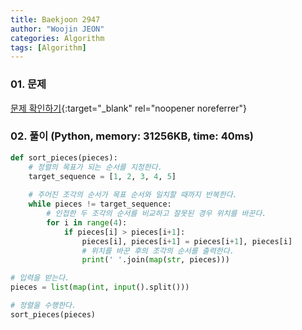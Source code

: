 ```yaml
---
title: Baekjoon 2947
author: "Woojin JEON"
categories: Algorithm
tags: [Algorithm]
---
```


### 01. 문제

[문제 확인하기](https://www.acmicpc.net/problem/2947){:target="_blank" rel="noopener noreferrer"}

### 02. 풀이 (Python, memory: 31256KB, time: 40ms)

```Python
def sort_pieces(pieces):
    # 정렬의 목표가 되는 순서를 지정한다.
    target_sequence = [1, 2, 3, 4, 5]
    
    # 주어진 조각의 순서가 목표 순서와 일치할 때까지 반복한다.
    while pieces != target_sequence:
        # 인접한 두 조각의 순서를 비교하고 잘못된 경우 위치를 바꾼다.
        for i in range(4):
            if pieces[i] > pieces[i+1]:
                pieces[i], pieces[i+1] = pieces[i+1], pieces[i]
                # 위치를 바꾼 후의 조각의 순서를 출력한다.
                print(' '.join(map(str, pieces)))

# 입력을 받는다.
pieces = list(map(int, input().split()))

# 정렬을 수행한다.
sort_pieces(pieces)
```
